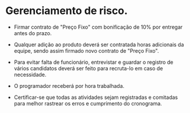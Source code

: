 # Gerenciamento de risco.


* Firmar contrato de "Preço Fixo" com bonificação de 10% por entregar antes do prazo.
* Qualquer adição ao produto deverá ser contratada horas adicionais da equipe, sendo assim firmado novo contrato de "Preço Fixo".

* Para evitar falta de funcionário, entrevistar e guardar o registro de vários candidatos deverá ser feito para recruta-lo em caso de necessidade.

* O programador receberá por hora trabalhada.

* Certificar-se que todas as atividades sejam registradas e comitadas para melhor rastrear os erros e cumprimento do cronograma.
